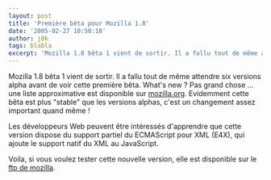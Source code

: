 ```yaml
---
layout: post
title: 'Première bêta pour Mozilla 1.8'
date: '2005-02-27 10:50:18'
author: j0k
tags: blabla
excerpt: 'Mozilla 1.8 bêta 1 vient de sortir. Il a fallu tout de même attendre six versions alpha avant de voir cette première bêta.   )   What''s new ?   Pas grand chose ... une liste approximative est disponible sur [mozilla.org](http://www.mozilla.org/releases/mozilla1.8b1/changelog.html). Evidemment cette bêta est plus "stable" que les versions alphas,      ...'
---
```


Mozilla 1.8 bêta 1 vient de sortir. Il a fallu tout de même attendre six versions alpha avant de voir cette première bêta.
   What's new ?   Pas grand chose ... une liste approximative est disponible sur [mozilla.org](http://www.mozilla.org/releases/mozilla1.8b1/changelog.html). Evidemment cette bêta est plus "stable" que les versions alphas, c'est un changement assez important quand même !

Les développeurs Web peuvent être intéressés d'apprendre que cette version dispose du support partiel du ECMAScript pour XML (E4X), qui ajoute le support natif du XML au JavaScript.

Voila, si vous voulez tester cette nouvelle version, elle est disponible sur le [ftp de mozilla](http://ftp.mozilla.org/pub/mozilla.org/mozilla/releases/mozilla1.8b1/).
